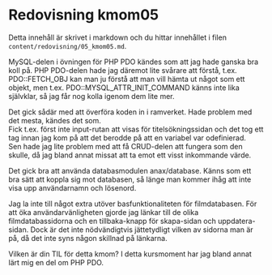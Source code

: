 ---
---
Redovisning kmom05
=========================

Detta innehåll är skrivet i markdown och du hittar innehållet i filen `content/redovisning/05_kmom05.md`.

MySQL-delen i övningen för PHP PDO kändes som att jag hade ganska bra koll på. PHP PDO-delen hade jag däremot lite svårare att förstå, t.ex. PDO::FETCH_OBJ kan man ju förstå att man vill hämta ut något som ett objekt, men t.ex. PDO::MYSQL_ATTR_INIT_COMMAND känns inte lika självklar, så jag får nog kolla igenom dem lite mer.

Det gick sådär med att överföra koden in i ramverket. Hade problem med det mesta, kändes det som.
<br>Fick t.ex. först inte input-rutan att visas för titelsökningssidan och det tog ett tag innan jag kom på att det berodde på att en variabel var odefinierad.
<br>Sen hade jag lite problem med att få CRUD-delen att fungera som den skulle, då jag bland annat missat att ta emot ett visst inkommande värde.

Det gick bra att använda databasmodulen anax/database. Känns som ett bra sätt att koppla sig mot databasen, så länge man kommer ihåg att inte visa upp användarnamn och lösenord.

Jag la inte till något extra utöver basfunktionaliteten för filmdatabasen. För att öka användarvänligheten gjorde jag länkar till de olika filmdatabassidorna och en tillbaka-knapp för skapa-sidan och uppdatera-sidan. Dock är det inte nödvändigtvis jättetydligt vilken av sidorna man är på, då det inte syns någon skillnad på länkarna.

Vilken är din TIL för detta kmom?
I detta kursmoment har jag bland annat lärt mig en del om PHP PDO.
